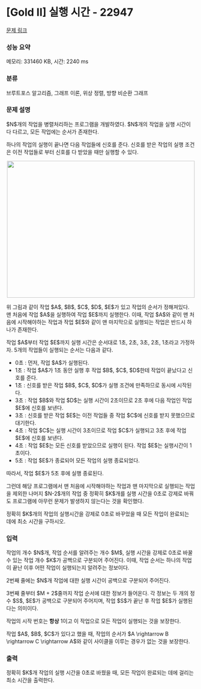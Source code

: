 # [Gold II] 실행 시간 - 22947 

[문제 링크](https://www.acmicpc.net/problem/22947) 

### 성능 요약

메모리: 331460 KB, 시간: 2240 ms

### 분류

브루트포스 알고리즘, 그래프 이론, 위상 정렬, 방향 비순환 그래프

### 문제 설명

<p>$N$개의 작업을 병렬처리하는 프로그램을 개발하였다. $N$개의 작업을 실행 시간이 다 다르고, 모든 작업에는 순서가 존재한다.</p>

<p>하나의 작업의 실행이 끝나면 다음 작업들에 신호를 준다. 신호를 받은 작업의 실행 조건은 이전 작업들로 부터 신호를 다 받았을 때만 실행할 수 있다.</p>

<p style="text-align: center;"><img alt="" src="" style="height: 364px; width: 500px;"></p>

<p>위 그림과 같이 작업 $A$, $B$, $C$, $D$, $E$가 있고 작업의 순서가 정해져있다. 맨 처음에 작업 $A$을 실행하여 작업 $E$까지 실행한다. 이때, 작업 $A$와 같이 맨 처음에 시작해야하는 작업과 작업 $E$와 같이 맨 마지막으로 실행되는 작업은 반드시 하나가 존재한다.</p>

<p>작업 $A$부터 작업 $E$까지 실행 시간은 순서대로 1초, 2초, 3초, 2초, 1초라고 가정하자. 5개의 작업들이 실행되는 순서는 다음과 같다.</p>

<ul>
	<li>0초 : 먼저, 작업 $A$가 실행된다.</li>
	<li>1초 : 작업 $A$가 1초 동안 실행 후 작업 $B$, $C$, $D$한테 작업이 끝났다고 신호를 준다.</li>
	<li>1초 : 신호를 받은 작업 $B$, $C$, $D$가 실행 조건에 만족하므로 동시에 시작된다.</li>
	<li>3초 : 작업 $B$와 작업 $D$는 실행 시간이 2초이므로 2초 후에 다음 작업인 작업 $E$에 신호를 보낸다.<span style="display: none;"> </span></li>
	<li><span style="display: none;"> </span>3초 : 신호를 받은 작업 $E$는 이전 작업들 중 작업 $C$에 신호를 받지 못했으므로 대기한다.</li>
	<li><span style="display: none;"> </span><span style="display: none;"> </span>4초 : 작<span style="display: none;"> </span>업 $C$는 실행 시간이 3초이므로 작업 $C$가 실행되고 3초 후에 작업 $E$에 신호를 보낸다.</li>
	<li>4초 : 작업 $E$는 모든 신호를 받았으므로 실행이 된다. 작업 $E$는 실행시간이 1초이다.</li>
	<li>5초 : 작업 $E$가 종료되어 모든 작업의 실행 종료되었다.</li>
</ul>

<p>따라서, 작업 $E$가 5초 후에 실행 종료된다.</p>

<p>그런데 해당 프로그램에서 맨 처음에 시작해야하는 작업과 맨 마지막으로 실행되는 작업을 제외한 나머지 $N-2$개의 작업 중 정확히 $K$개를 실행 시간을 0초로 강제로 바꿔도 프로그램에 아무런 문제가 발생하지 않는다는 것을 확인했다.</p>

<p>정확히 $K$개의 작업의 실행시간을 강제로 0초로 바꾸었을 때 모든 작업이 완료되는 데에 최소 시간을 구하시오.</p>

### 입력 

 <p>작업의 개수 $N$개, 작업 순서를 알려주는 개수 $M$, 실행 시간을 강제로 0초로 바꿀 수 있는 작업 개수 $K$가 공백으로 구분되어 주어진다. 이때, 작업 순서는 하나의 작업이 끝난 이후 어떤 작업이 실행되는지 알려주는 정보이다.</p>

<p>2번째 줄에는 $N$개 작업에 대한 실행 시간이 공백으로 구분되어 주어진다.</p>

<p>3번째 줄부터 $M + 2$줄까지 작업 순서에 대한 정보가 들어온다. 각 정보는 두 개의 정수 $S$, $E$가 공백으로 구분되어 주어지며, 작업 $S$가 끝난 후 작업 $E$가 실행된다는 의미이다.</p>

<p>작업의 시작 번호는 <strong>항상</strong> 1이고 이 작업으로 모든 작업이 실행되는 것을 보장한다.</p>

<p>작업 $A$, $B$, $C$가 있다고 했을 때, 작업의 순서가 $A \rightarrow B \rightarrow C \rightarrow A$와 같이 사이클을 이루는 경우가 없는 것을 보장한다.</p>

### 출력 

 <p>정확히 $K$개 작업의 실행 시간을 0초로 바꿨을 때, 모든 작업이 완료되는 데에 걸리는 최소 시간을 출력한다.</p>

